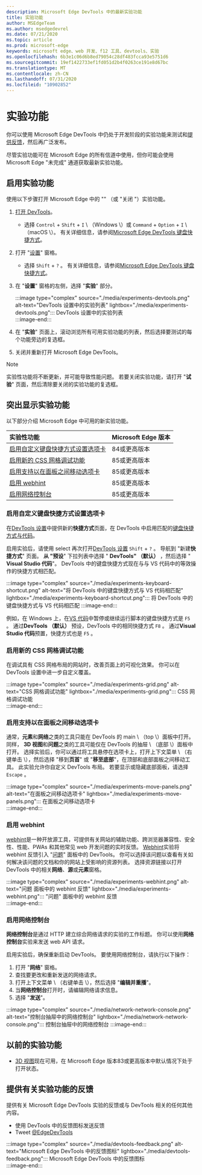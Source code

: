 ```yaml
---
description: Microsoft Edge DevTools 中的最新实验功能
title: 实验功能
author: MSEdgeTeam
ms.author: msedgedevrel
ms.date: 07/21/2020
ms.topic: article
ms.prod: microsoft-edge
keywords: microsoft edge、web 开发、f12 工具、devtools、实验
ms.openlocfilehash: 6b3e1c06d6b8ed79054c28df483fcca93e5751d6
ms.sourcegitcommit: 19ef1422733ef1fd051d2b4f0263ce191e8d67bc
ms.translationtype: MT
ms.contentlocale: zh-CN
ms.lasthandoff: 07/31/2020
ms.locfileid: "10902852"
---
```

# 实验功能  

你可以使用 Microsoft Edge DevTools 中仍处于开发阶段的实验功能来测试和[提供反馈](#providing-feedback-on-experimental-features)，然后再广泛发布。  

尽管实验功能可在 Microsoft Edge 的所有信道中使用，但你可能会使用 Microsoft Edge "未完成" 通道获取最新实验功能。  

## 启用实验功能  

使用以下步骤打开 Microsoft Edge 中的 "\" （或 "关闭 \"）实验功能。  

1.  [打开 DevTools][DevtoolsOpen]。  
     *   选择 `Control` + `Shift` + `I` \ （Windows \）或 `Command` + `Option` + `I` \ （macOS \）。  有关详细信息，请参阅[Microsoft Edge DevTools 键盘快捷方式][DevToolsShortcuts]。  
1.  打开 "[设置][DevToolsCustomizeSettings]" 窗格。  
    *   选择 `Shift` + `?` 。  有关详细信息，请参阅[Microsoft Edge DevTools 键盘快捷方式][DevToolsShortcuts]。  
1.  在 "**设置**" 窗格的左侧，选择 "**实验**" 部分。  
    
    :::image type="complex" source="./media/experiments-devtools.png" alt-text="DevTools 设置中的实验列表" lightbox="./media/experiments-devtools.png":::
       DevTools 设置中的实验列表  
    :::image-end:::  
    
1.  在 "**实验**" 页面上，滚动浏览所有可用实验功能的列表，然后选择要测试的每个功能旁边的复选框。  
1.  关闭并重新打开 Microsoft Edge DevTools。  

> [!NOTE]
> 实验性功能将不断更新，并可能导致性能问题。  若要关闭实验功能，请打开 "**试验**" 页面，然后清除要关闭的实验功能的复选框。  

## 突出显示实验功能  

以下部分介绍 Microsoft Edge 中可用的新实验功能。  

| 实验性功能 | Microsoft Edge 版本 |  
|:--- |:--- |  
| [启用自定义键盘快捷方式设置选项卡](#enable-custom-keyboard-shortcuts-settings-tab) | 84或更高版本 |
| [启用新的 CSS 网格调试功能](#enable-new-css-grid-debugging-features) | 85或更高版本 |  
| [启用支持以在面板之间移动选项卡](#enable-support-to-move-tabs-between-panels) | 85或更高版本 |  
| [启用 webhint](#enable-webhint) | 85或更高版本 | 
| [启用网络控制台](#enable-network-console) | 85或更高版本 |

### 启用自定义键盘快捷方式设置选项卡

在[DevTools 设置][DevToolsCustomizeSettings]中提供新的**快捷方式**页面，在 DevTools 中启用匹配的[键盘快捷方式][DevToolsShortcuts][与代码][VisualstudioCode]。  

启用实验后，请使用 select 再次打开[DevTools 设置][DevToolsCustomizeSettings] `Shift` + `?` 。  导航到 "新建**快捷方式**" 页面。  **从 "预设**" 下拉列表中选择 " **DevTools" （默认）** ，然后选择 " **Visual Studio 代码**"。  DevTools 中的键盘快捷方式现在与与 VS 代码中的等效操作的快捷方式相匹配。  

:::image type="complex" source="./media/experiments-keyboard-shortcut.png" alt-text="将 DevTools 中的键盘快捷方式与 VS 代码相匹配" lightbox="./media/experiments-keyboard-shortcut.png":::
   将 DevTools 中的键盘快捷方式与 VS 代码相匹配
:::image-end:::  

例如，在 Windows 上，在[VS 代码][VisualstudioCodeShortcutsKeyboardWindows]中暂停或继续运行脚本的键盘快捷方式是 `F5` 。  通过**DevTools （默认）** 预设，DevTools 中的相同快捷方式 `F8` 。  通过**Visual Studio 代码**预置，快捷方式也是 `F5` 。  

### 启用新的 CSS 网格调试功能  

在调试具有 CSS 网格布局的网站时，改善页面上的可视化效果。  你可以在 DevTools 设置中进一步自定义覆盖。  

:::image type="complex" source="./media/experiments-grid.png" alt-text="CSS 网格调试功能" lightbox="./media/experiments-grid.png":::
   CSS 网格调试功能  
:::image-end:::  

<!--Available in Microsoft Edge version 85 and later.  -->  

### 启用支持以在面板之间移动选项卡  

通常，**元素**和**网络**之类的工具只能在 DevTools 的 main \ （top \）面板中打开。  同样， **3D 视图**和**问题**之类的工具可能仅在 DevTools 的抽屉 \ （底部 \）面板中打开。  选择实验后，你可以通过将工具悬停在选项卡上，打开上下文菜单 \ （右键单击 \），然后选择 "移到**页首**" 或 "**移至底部**"，在顶部和底部面板之间移动工具。   此实验允许你自定义 DevTools 布局。  若要显示或隐藏底部面板，请选择 `Escape` 。  

:::image type="complex" source="./media/experiments-move-panels.png" alt-text="在面板之间移动选项卡" lightbox="./media/experiments-move-panels.png":::
   在面板之间移动选项卡  
:::image-end:::  

<!--Available in Microsoft Edge version 85 and later.  -->  

### 启用 webhint  

[webhint][WebhintMain]是一种开放源工具，可提供有关网站的辅助功能、跨浏览器兼容性、安全性、性能、PWAs 和其他常见 web 开发问题的实时反馈。  [Webhint][WebhintMain]实验将 webhint 反馈引入 "[问题][DevtoolsIssues]" 面板中的 DevTools。  你可以选择该问题以查看有关如何解决该问题的文档和你的网站上受影响的资源列表。  选择资源链接以打开 DevTools 中的相关**网络**、**源**或**元素**窗格。  

:::image type="complex" source="./media/experiments-webhint.png" alt-text="问题 面板中的 webhint 反馈" lightbox="./media/experiments-webhint.png":::
   "问题" 面板中的 webhint 反馈  
:::image-end:::      

<!--Available in Microsoft Edge version 85 and later.  -->  

### 启用网络控制台

**网络控制台**是通过 HTTP 建立综合网络请求的实验的工作标题。  你可以使用**网络控制台**实验来发送 web API 请求。  

启用实验后，确保重新启动 DevTools。 要使用网络控制台，请执行以下操作：
1.  打开 "**网络**" 窗格。
1.  查找要更改和重新发送的网络请求。
1.  打开上下文菜单 \ （右键单击 \），然后选择 "**编辑并重播**"。 
1.  当**网络控制台**打开时，请编辑网络请求信息。
1.  选择 "**发送**"。  

:::image type="complex" source="./media/network-network-console.png" alt-text="控制台抽屉中的网络控制台" lightbox="./media/network-network-console.png":::
控制台抽屉中的网络控制台
:::image-end::: 

<!--Available in Microsoft Edge version 85 and later.  --> 

## 以前的实验功能  

*   [3D 视图][Devtools3dViewIndex]现在可用，在 Microsoft Edge 版本83或更高版本中默认情况下处于打开状态。  

## 提供有关实验功能的反馈  

提供有关 Microsoft Edge DevTools 实验的反馈或与 DevTools 相关的任何其他内容。  

*   使用 DevTools 中的反馈图标发送反馈  
*   Tweet [@EdgeDevTools][TwitterEdgedevtools]  

:::image type="complex" source="./media/devtools-feedback.png" alt-text="Microsoft Edge DevTools 中的反馈图标" lightbox="./media/devtools-feedback.png":::
   Microsoft Edge DevTools 中的反馈图标  
:::image-end:::  

<!-- links -->  

[Devtools3dViewIndex]: ./3d-view/index.md "3D 视图 |Microsoft 文档"  
[DevtoolsIssues]: ./issues/index.md "查找并修复 Microsoft Edge DevTools 问题工具的问题 |Microsoft 文档"  
[DevToolsCustomizeSettings]: ./customize/index.md#settings "设置-自定义 Microsoft Edge DevTools |Microsoft 文档"  
[DevToolsShortcuts]: ./shortcuts.md "Microsoft Edge DevTools 键盘快捷方式 |Microsoft 文档"  
[DevtoolsOpen]: ./open.md "打开 Microsoft Edge DevTools |Microsoft 文档"  

[TwitterEdgedevtools]: https://www.twitter.com/EdgeDevTools "Microsoft Edge DevTools |Twitter"  

[VisualstudioCode]: https://code.visualstudio.com "Visual Studio 代码"  
[VisualstudioCodeShortcutsKeyboardWindows]: https://code.visualstudio.com/shortcuts/keyboard-shortcuts-windows.pdf "适用于 Windows 的 Visual Studio 代码键盘快捷方式 |Visual Studio 代码"  

[WebhintMain]: https://webhint.io "webhint" 
